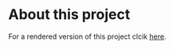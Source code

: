 # About this project
For a rendered version of this project clcik [here](http://coursera-student.github.io/Machine_Learning/ML_Project.html).

